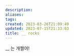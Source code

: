 ```yaml
---
description:
aliases: 
tags: 
created: 2023-03-26T21:09:49
updated: 2023-07-15T21:33:03
title: __ rocks
---
```

__ 는 개쩔어!
